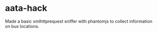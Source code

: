 aata-hack
=========

Made a basic xmlhttprequest sniffer with phantomjs to collect information on bus locations.
